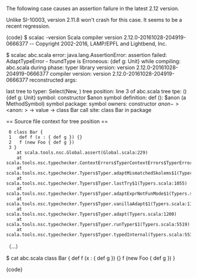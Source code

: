 The following case causes an assertion failure in the latest 2.12 version.

Unlike SI-10003, version 2.11.8 won't crash for this case. It seems to be a recent regression.

{code}
$ scalac -version
Scala compiler version 2.12.0-20161028-204919-0666377 -- Copyright 2002-2016, LAMP/EPFL and Lightbend, Inc.


$ scalac abc.scala
error: java.lang.AssertionError: assertion failed:
  AdaptTypeError - foundType is Erroneous: <error>{def g: Unit}
     while compiling: abc.scala
        during phase: typer
     library version: version 2.12.0-20161028-204919-0666377
    compiler version: version 2.12.0-20161028-204919-0666377
  reconstructed args:

  last tree to typer: Select(New, <init>)
       tree position: line 3 of abc.scala
            tree tpe: ()<error>{def g: Unit}
              symbol: constructor $anon
   symbol definition: def <init>(): $anon (a MethodSymbol)
      symbol package: <empty>
       symbol owners: constructor $anon -> <$anon: <error>> -> value <local Bar> -> class Bar
           call site: class Bar in package <empty>

== Source file context for tree position ==

     0 class Bar {
     1   def f (x : { def g }) {}
     2   f (new Foo { def g })
     3 }
        at scala.tools.nsc.Global.assert(Global.scala:229)
        at scala.tools.nsc.typechecker.ContextErrors$TyperContextErrors$TyperErrorGen$.AdaptTypeError(ContextErrors.scala:216)
        at scala.tools.nsc.typechecker.Typers$Typer.adaptMismatchedSkolems$1(Typers.scala:1044)
        at scala.tools.nsc.typechecker.Typers$Typer.lastTry$1(Typers.scala:1055)
        at scala.tools.nsc.typechecker.Typers$Typer.adaptExprNotFunMode$1(Typers.scala:1110)
        at scala.tools.nsc.typechecker.Typers$Typer.vanillaAdapt$1(Typers.scala:1156)
        at scala.tools.nsc.typechecker.Typers$Typer.adapt(Typers.scala:1200)
        at scala.tools.nsc.typechecker.Typers$Typer.runTyper$1(Typers.scala:5519)
        at scala.tools.nsc.typechecker.Typers$Typer.typedInternal(Typers.scala:5535)

（...）


$ cat abc.scala
class Bar {
  def f (x : { def g }) {}
  f (new Foo { def g })
}

{code}


